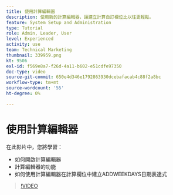 ```yaml
---
title: 使用計算編輯器
description: 使用新的計算編輯器，讓建立計算自訂欄位比以往更輕鬆。
feature: System Setup and Administration
type: Tutorial
role: Admin, Leader, User
level: Experienced
activity: use
team: Technical Marketing
thumbnail: 339959.png
kt: 9506
exl-id: f569e8a7-f26d-4a11-b602-e51cdfe97350
doc-type: video
source-git-commit: 650e4d346e1792863930dcebafacab4c88f2a8bc
workflow-type: tm+mt
source-wordcount: '55'
ht-degree: 0%

---
```


# 使用計算編輯器

在此影片中，您將學習：

* 如何開啟計算編輯器
* 計算編輯器的功能
* 如何使用計算編輯器在計算欄位中建立ADDWEEKDAYS日期表達式

>[!VIDEO](https://video.tv.adobe.com/v/339959/?quality=12&learn=on)
